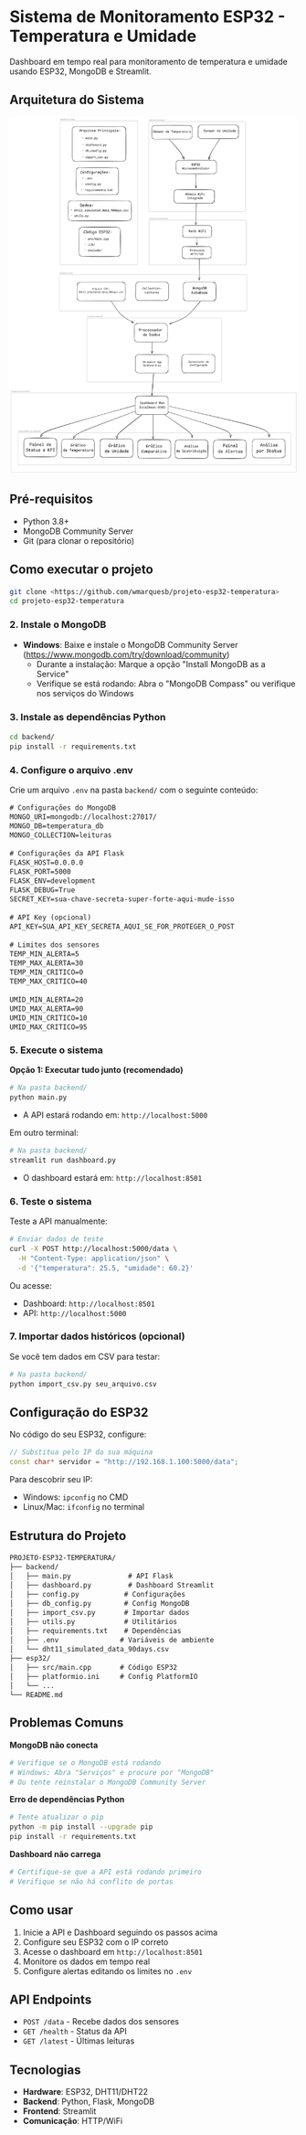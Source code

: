 # Sistema de Monitoramento ESP32 - Temperatura e Umidade

Dashboard em tempo real para monitoramento de temperatura e umidade usando ESP32, MongoDB e Streamlit.

## Arquitetura do Sistema

![Arquitetura do Sistema](docs/arquitetura-sistema.png)

## Pré-requisitos

- Python 3.8+
- MongoDB Community Server
- Git (para clonar o repositório)

## Como executar o projeto


```bash
git clone <https://github.com/wmarquesb/projeto-esp32-temperatura>
cd projeto-esp32-temperatura
```

### 2. Instale o MongoDB

- **Windows**: Baixe e instale o MongoDB Community Server (https://www.mongodb.com/try/download/community)
  - Durante a instalação: Marque a opção "Install MongoDB as a Service"
  - Verifique se está rodando: Abra o "MongoDB Compass" ou verifique nos serviços do Windows

### 3. Instale as dependências Python

```bash
cd backend/
pip install -r requirements.txt
```

### 4. Configure o arquivo .env

Crie um arquivo `.env` na pasta `backend/` com o seguinte conteúdo:

```env
# Configurações do MongoDB
MONGO_URI=mongodb://localhost:27017/
MONGO_DB=temperatura_db
MONGO_COLLECTION=leituras

# Configurações da API Flask
FLASK_HOST=0.0.0.0
FLASK_PORT=5000
FLASK_ENV=development
FLASK_DEBUG=True
SECRET_KEY=sua-chave-secreta-super-forte-aqui-mude-isso

# API Key (opcional)
API_KEY=SUA_API_KEY_SECRETA_AQUI_SE_FOR_PROTEGER_O_POST

# Limites dos sensores
TEMP_MIN_ALERTA=5
TEMP_MAX_ALERTA=30
TEMP_MIN_CRITICO=0
TEMP_MAX_CRITICO=40

UMID_MIN_ALERTA=20
UMID_MAX_ALERTA=90
UMID_MIN_CRITICO=10
UMID_MAX_CRITICO=95
```

### 5. Execute o sistema

**Opção 1: Executar tudo junto (recomendado)**

```bash
# Na pasta backend/
python main.py
```

- A API estará rodando em: `http://localhost:5000`

Em outro terminal:

```bash
# Na pasta backend/
streamlit run dashboard.py
```

- O dashboard estará em: `http://localhost:8501`

### 6. Teste o sistema

Teste a API manualmente:

```bash
# Enviar dados de teste
curl -X POST http://localhost:5000/data \
  -H "Content-Type: application/json" \
  -d '{"temperatura": 25.5, "umidade": 60.2}'
```

Ou acesse:

- Dashboard: `http://localhost:8501`
- API: `http://localhost:5000`

### 7. Importar dados históricos (opcional)

Se você tem dados em CSV para testar:

```bash
# Na pasta backend/
python import_csv.py seu_arquivo.csv
```

## Configuração do ESP32

No código do seu ESP32, configure:

```cpp
// Substitua pelo IP da sua máquina
const char* servidor = "http://192.168.1.100:5000/data";
```

Para descobrir seu IP:

- Windows: `ipconfig` no CMD
- Linux/Mac: `ifconfig` no terminal

## Estrutura do Projeto

```
PROJETO-ESP32-TEMPERATURA/
├── backend/
│   ├── main.py              # API Flask
│   ├── dashboard.py         # Dashboard Streamlit
│   ├── config.py           # Configurações
│   ├── db_config.py        # Config MongoDB
│   ├── import_csv.py       # Importar dados
│   ├── utils.py            # Utilitários
│   ├── requirements.txt    # Dependências
│   ├── .env               # Variáveis de ambiente
│   └── dht11_simulated_data_90days.csv
├── esp32/
│   ├── src/main.cpp       # Código ESP32
│   ├── platformio.ini     # Config PlatformIO
│   └── ...
└── README.md
```

## Problemas Comuns

**MongoDB não conecta**

```bash
# Verifique se o MongoDB está rodando
# Windows: Abra "Serviços" e procure por "MongoDB"
# Ou tente reinstalar o MongoDB Community Server
```

**Erro de dependências Python**

```bash
# Tente atualizar o pip
python -m pip install --upgrade pip
pip install -r requirements.txt
```

**Dashboard não carrega**

```bash
# Certifique-se que a API está rodando primeiro
# Verifique se não há conflito de portas
```

## Como usar

1. Inicie a API e Dashboard seguindo os passos acima
2. Configure seu ESP32 com o IP correto
3. Acesse o dashboard em `http://localhost:8501`
4. Monitore os dados em tempo real
5. Configure alertas editando os limites no `.env`

## API Endpoints

- `POST /data` - Recebe dados dos sensores
- `GET /health` - Status da API
- `GET /latest` - Últimas leituras

## Tecnologias

- **Hardware**: ESP32, DHT11/DHT22
- **Backend**: Python, Flask, MongoDB
- **Frontend**: Streamlit
- **Comunicação**: HTTP/WiFi
